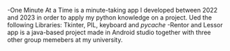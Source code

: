 -One Minute At a Time is a minute-taking app I developed between 2022 and 2023 in order to apply my python knowledge on a project. Ued the following Libraries: Tkinter, PIL, keyboard and _pycache_
-Rentor and Lessor app is a java-based project made in Android studio together with three other group memebers at my university.
